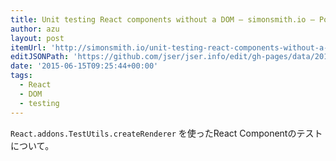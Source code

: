 ```yaml
---
title: Unit testing React components without a DOM – simonsmith.io – Portfolio and blog of a London based front-end web developer
author: azu
layout: post
itemUrl: 'http://simonsmith.io/unit-testing-react-components-without-a-dom/'
editJSONPath: 'https://github.com/jser/jser.info/edit/gh-pages/data/2015/06/index.json'
date: '2015-06-15T09:25:44+00:00'
tags:
  - React
  - DOM
  - testing
---
```

`React.addons.TestUtils.createRenderer` を使ったReact Componentのテストについて。
